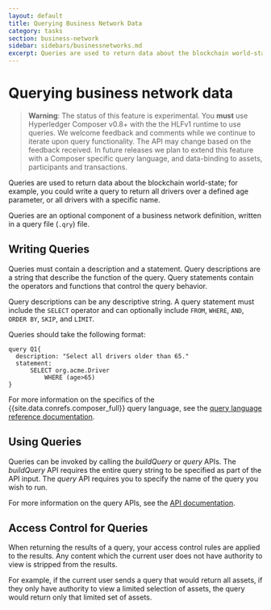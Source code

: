 ```yaml
---
layout: default
title: Querying Business Network Data
category: tasks
section: business-network
sidebar: sidebars/businessnetworks.md
excerpt: Queries are used to return data about the blockchain world-state; for example, you could write a query to return all drivers over a defined age parameter, or all drivers with a specific name.
---
```


# Querying business network data

>**Warning**: The status of this feature is experimental. You **must** use Hyperledger Composer v0.8+ with the the HLFv1 runtime to use queries. We welcome feedback and comments while we continue to iterate upon query functionality. The API may change based on the feedback received. In future releases we plan to extend this feature with a Composer specific query language, and data-binding to assets, participants and transactions.

Queries are used to return data about the blockchain world-state; for example, you could write a query to return all drivers over a defined age parameter, or all drivers with a specific name.

Queries are an optional component of a business network definition, written in a query file (`.qry`) file.


## Writing Queries

Queries must contain a description and a statement. Query descriptions are a string that describe the function of the query. Query statements contain the operators and functions that control the query behavior.

Query descriptions can be any descriptive string. A query statement must include the `SELECT` operator and can optionally include `FROM`, `WHERE`, `AND`, `ORDER BY`, `SKIP`, and `LIMIT`.

Queries should take the following format:

```
query Q1{
  description: "Select all drivers older than 65."
  statement:
      SELECT org.acme.Driver
          WHERE (age>65)
}
```

For more information on the specifics of the {{site.data.conrefs.composer_full}} query language, see the [query language reference documentation](../reference/query-language.html).


## Using Queries

Queries can be invoked by calling the _buildQuery_ or _query_ APIs. The _buildQuery_ API requires the entire query string to be specified as part of the API input. The _query_ API requires you to specify the name of the query you wish to run.

For more information on the query APIs, see the [API documentation](../jsdoc/index.html).

## Access Control for Queries

When returning the results of a query, your access control rules are applied to the results. Any content which the current user does not have authority to view is stripped from the results.

For example, if the current user sends a query that would return all assets, if they only have authority to view a limited selection of assets, the query would return only that limited set of assets.

<!--- {{site.data.conrefs.hlf_full}} v1.0 can be configured to store the world-state in a CouchDB database. CouchDB is a JSON document store, so all data in the world-state is persisted as JSON documents, including Composer assets, participants and transactions.

When {{site.data.conrefs.hlf_full}} is used in CouchDB mode chaincode can execute complex (content-based) queries against the world-state data. The queries are written in the Mango query language, the native CouchDB query language.

An example Mango _selector_ query:
        var q = {
            selector: {
                size: 'SMALL'
            }
        };

This query will select all JSON documents in the document store that contain the property `size` that has the value `SMALL`. Please refer to the CouchDB documentation for the [query syntax for Mango queries](http://docs.couchdb.org/en/2.0.0/api/database/find.html). Note that CouchDB ships with a powerful web interface called [Fauxton](http://couchdb.apache.org/fauxton-visual-guide/). You can use Fauxton to inspect the documents in the document store, run queries, view results etc.

### Running Native CouchDB Mango Queries from Transaction Processor Functions

The Composer runtime API includes the `queryNative(queryString)` method, allowing transaction processor functions to submit native Mango queries to CouchDB. Composer will execute the query against CouchDB, returning a promise to a JS Object that captures the results of running the query.

The JS Object returned is composed of an array of objects, each with a `Key` and `Record` property. `Key` is a string that represents the key of the document in the document store. `Record` is a JS Object that captures the data for the document itself.

### Example

The example below runs a content-based query to select all `SMALL` marbles, verifies the number of marbles returned, and that they are indeed all `SMALL`.

```
/**
 * Executes a CouchDB query and checks the results.
 * @param {org.fabric_composer.marbles.QueryMarbleByOwner} transaction
 * @transaction
 * @return {Promise} a promise to the results of transaction processing
 */
function onQueryMarbleByOwner(transaction) {
    var factory = getFactory();
    // create the query
    var q = {
        selector: {
            size: 'SMALL'
        }
    };
    return queryNative(JSON.stringify(q))
        .then(function (resultArray) {
            print('TP function received query result: ', JSON.stringify(resultArray));
            if (resultArray.length !== 5) {
                throw new Error('The incorrect number of marbles found: ', resultArray.length);
            }
            for (var x = 0; x < resultArray.length; x++) {
                var currentResult = resultArray[x];
                if (currentResult.Record.size !== 'SMALL') {
                    throw new Error('Query returned a marble that is not SMALL!', currentResult.Record);
                }
            }
        });
}
```

Using a selector it is possible to query all assets of a given type, with a given set of properties, and then to convert them back into Composer resources using `getSerializer().fromJSON(jsObject)`. Once the JS object returned by a query have been converted back into a Composer object it can be updated and persisted back into an asset registry.

>Note that in the future Composer will define a query language expressed in terms of assets, participants and transactions and automatically marshal the JS objects returned by CouchDB to the corresponding Composer modeled types.
-->
